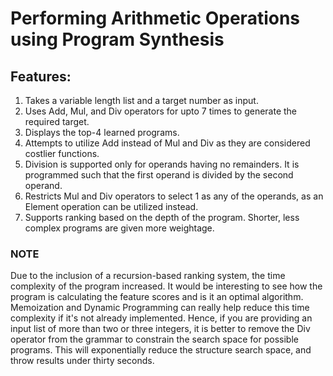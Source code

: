 # Performing Arithmetic Operations using Program Synthesis

## Features:
1. Takes a variable length list and a target number as input.
2. Uses Add, Mul, and Div operators for upto 7 times to generate the required target.
3. Displays the top-4 learned programs.
4. Attempts to utilize Add instead of Mul and Div as they are considered costlier functions.
5. Division is supported only for operands having no remainders. It is programmed such that the first operand is divided by the second operand.
6. Restricts Mul and Div operators to select 1 as any of the operands, as an Element operation can be utilized instead. 
7. Supports ranking based on the depth of the program. Shorter, less complex programs are given more weightage.

### NOTE 
Due to the inclusion of a recursion-based ranking system, the time complexity of the program increased. It would be interesting to see how the program is calculating the feature scores and is it an optimal algorithm. Memoization and Dynamic Programming can really help reduce this time complexity if it's not already implemented.
Hence, if you are providing an input list of more than two or three integers, it is better to remove the Div operator from the grammar to constrain the search space for possible programs. This will exponentially reduce the structure search space, and throw results under thirty seconds.

